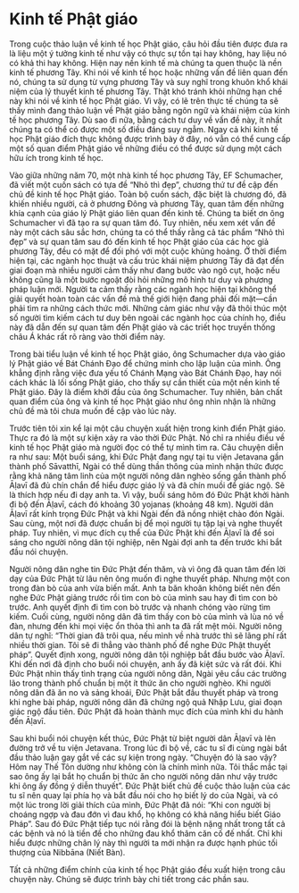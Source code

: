 # Kinh tế Phật giáo

Trong cuộc thảo luận về kinh tế học Phật giáo, câu hỏi đầu tiên được đưa ra là liệu một ý tưởng kinh tế như vậy có thực sự tồn tại hay không, hay liệu nó có khả thi hay không. Hiện nay nền kinh tế mà chúng ta quen thuộc là nền kinh tế phương Tây. Khi nói về kinh tế học hoặc những vấn đề liên quan đến nó, chúng ta sử dụng từ vựng phương Tây và suy nghĩ trong khuôn khổ khái niệm của lý thuyết kinh tế phương Tây. Thật khó tránh khỏi những hạn chế này khi nói về kinh tế học Phật giáo. Vì vậy, có lẽ trên thực tế chúng ta sẽ thấy mình đang thảo luận về Phật giáo bằng ngôn ngữ và khái niệm của kinh tế học phương Tây. Dù sao đi nữa, bằng cách tư duy về vấn đề này, ít nhất chúng ta có thể có được một số điều đáng suy ngẫm. Ngay cả khi kinh tế học Phật giáo đích thực không được trình bày ở đây, nó vẫn có thể cung cấp một số quan điểm Phật giáo về những điều có thể được sử dụng một cách hữu ích trong kinh tế học.

Vào giữa những năm 70, một nhà kinh tế học phương Tây, EF Schumacher, đã viết một cuốn sách có tựa đề “Nhỏ thì đẹp”, chương thứ tư đề cập đến chủ đề kinh tế học Phật giáo. Toàn bộ cuốn sách, đặc biệt là chương đó, đã khiến nhiều người, cả ở phương Đông và phương Tây, quan tâm đến những khía cạnh của giáo lý Phật giáo liên quan đến kinh tế. Chúng ta biết ơn ông Schumacher vì đã tạo ra sự quan tâm đó. Tuy nhiên, nếu xem xét vấn đề này một cách sâu sắc hơn, chúng ta có thể thấy rằng cả tác phẩm “Nhỏ thì đẹp” và sự quan tâm sau đó đến kinh tế học Phật giáo của các học giả phương Tây, đều có mặt để đối phó với một cuộc khủng hoảng. Ở thời điểm hiện tại, các ngành học thuật và cấu trúc khái niệm phương Tây đã đạt đến giai đoạn mà nhiều người cảm thấy như đang bước vào ngõ cụt, hoặc nếu không cũng là một bước ngoặt đòi hỏi những mô hình tư duy và phương pháp luận mới. Người ta cảm thấy rằng các ngành học hiện tại không thể giải quyết hoàn toàn các vấn đề mà thế giới hiện đang phải đối
mặt&mdash;cần phải tìm ra những cách thức mới. Những cảm giác như vậy đã thôi thúc một số người tìm kiếm cách tư duy bên ngoài các ngành học của chính họ, điều này đã dẫn đến sự quan tâm đến Phật giáo và các triết học truyền thống châu Á khác rất rõ ràng vào thời điểm này.

Trong bài tiểu luận về kinh tế học Phật giáo, ông Schumacher dựa vào giáo lý Phật giáo về Bát Chánh Đạo để chứng minh cho lập luận của mình. Ông khẳng định rằng việc đưa yếu tố Chánh Mạng vào Bát Chánh Đạo, hay nói cách khác là lối sống Phật giáo, cho thấy sự cần thiết của một nền kinh tế Phật giáo. Đây là điểm khởi đầu của ông Schumacher. Tuy nhiên, bản chất quan điểm của ông và kinh tế học Phật giáo như ông nhìn nhận là những chủ đề mà tôi chưa muốn đề cập vào lúc này.

Trước tiên tôi xin kể lại một câu chuyện xuất hiện trong kinh điển Phật giáo. Thực ra đó là một sự kiện xảy ra vào thời Đức Phật. Nó chỉ ra nhiều điều về kinh tế học Phật giáo mà người đọc có thể tự mình tìm ra. Câu chuyện diễn ra như sau: Một buổi sáng, khi Đức Phật đang ngự tại tu viện Jetavana gần thành phố Sāvatthī, Ngài có thể dùng thần thông của mình nhận thức được rằng khả năng tâm linh của một người nông dân nghèo sống gần thành phố Āḷavī đã đủ chín chắn để hiểu được giáo lý và đã chín muồi để giác ngộ. Sẽ là thích hợp nếu đi dạy anh ta. Vì vậy, buổi sáng hôm đó Đức Phật khởi hành đi bộ đến Āḷavī, cách đó khoảng 30 yojanas (khoảng 48 km). Người dân Āḷavī rất kính trọng Đức Phật và khi Ngài đến đã nồng nhiệt chào đón Ngài. Sau cùng, một nơi đã được chuẩn bị để mọi người tụ tập lại và nghe thuyết pháp. Tuy nhiên, vì mục đích cụ thể của Đức Phật khi đến Āḷavī là để soi sáng cho người nông dân tội nghiệp, nên Ngài đợi anh ta đến trước khi bắt đầu nói chuyện.
   
Người nông dân nghe tin Đức Phật đến thăm, và vì ông đã quan tâm đến lời dạy của Đức Phật từ lâu nên ông muốn đi nghe thuyết pháp. Nhưng một con trong đàn bò của anh vừa biến mất. Anh ta băn khoăn không biết nên đến nghe Đức Phật giảng trước rồi tìm con bò của mình sau hay đi tìm con bò trước. Anh quyết định đi tìm con bò trước và nhanh chóng vào rừng tìm kiếm. Cuối cùng, người nông dân đã tìm thấy con bò của mình và lùa nó về đàn, nhưng đến khi mọi việc ổn thỏa thì anh ta đã rất mệt mỏi. Người nông dân tự nghĩ: “Thời gian đã trôi qua, nếu mình về nhà trước thì sẽ lãng phí rất nhiều thời gian. Tôi sẽ đi thẳng vào thành phố để nghe Đức Phật thuyết pháp”. Quyết định xong, người nông dân tội nghiệp bắt đầu bước vào Āḷavī. Khi đến nơi đã định cho buổi nói chuyện, anh ấy đã kiệt sức và rất đói.
Khi Đức Phật nhìn thấy tình trạng của người nông dân, Ngài yêu cầu các trưởng lão trong thành phố chuẩn bị một ít thức ăn cho người nghèo. Khi người nông dân đã ăn no và sảng khoái, Đức Phật bắt đầu thuyết pháp và trong khi nghe bài pháp, người nông dân đã chứng ngộ quả Nhập Lưu, giai đoạn giác ngộ đầu tiên. Đức Phật đã hoàn thành mục đích của mình khi du hành đến Āḷavī.

Sau khi buổi nói chuyện kết thúc, Đức Phật từ biệt người dân Āḷavī và lên đường trở về tu viện Jetavana. Trong lúc đi bộ về, các tu sĩ đi cùng ngài bắt đầu thảo luận gay gắt về các sự kiện trong ngày. “Chuyện đó là sao vậy? Hôm nay Thế Tôn dường như không còn là chính mình nữa. Tôi thắc mắc tại sao ông ấy lại bắt họ chuẩn bị thức ăn cho người nông dân như vậy trước khi ông ấy đồng ý diễn thuyết”. Đức Phật biết chủ đề cuộc thảo luận của các tu sĩ nên quay lại phía họ và bắt đầu nói cho họ biết lý do của Ngài, và có một lúc trong lời giải thích của mình, Đức Phật đã nói: “Khi con người bị choáng ngợp và đau đớn vì đau khổ, họ không có khả năng hiểu biết Giáo Pháp”. Sau đó Đức Phật tiếp tục nói rằng đói là bệnh nặng nhất trong tất cả các bệnh và nó là tiền đề cho những đau khổ thâm căn cố đế nhất. Chỉ khi hiểu được những chân lý này thì người ta mới nhận ra được hạnh phúc tối thượng của Nibbāna (Niết Bàn).

Tất cả những điểm chính của kinh tế học Phật giáo đều xuất hiện trong câu chuyện này. Chúng sẽ được trình bày chi tiết trong các phần sau.